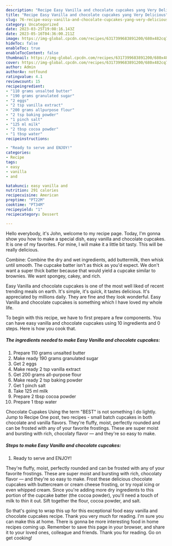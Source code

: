 ```yaml
---
description: "Recipe Easy Vanilla and chocolate cupcakes yang Very Delicious"
title: "Recipe Easy Vanilla and chocolate cupcakes yang Very Delicious"
slug: 76-recipe-easy-vanilla-and-chocolate-cupcakes-yang-very-delicious
category: Uncategorized
date: 2023-03-25T19:08:16.143Z
date: 2023-05-16T04:36:00.211Z
image: https://img-global.cpcdn.com/recipes/6317399683891200/680x482cq70/easy-vanilla-and-chocolate-cupcakes-recipe-main-photo.jpg
hideToc: false
enableToc: true
enableTocContent: false
thumbnail: https://img-global.cpcdn.com/recipes/6317399683891200/680x482cq70/easy-vanilla-and-chocolate-cupcakes-recipe-main-photo.jpg
cover: https://img-global.cpcdn.com/recipes/6317399683891200/680x482cq70/easy-vanilla-and-chocolate-cupcakes-recipe-main-photo.jpg
author: Admin
authorAv: notfound
ratingvalue: 4.1
reviewcount: 15
recipeingredient:
- "110 grams unsalted butter"
- "190 grams granulated sugar"
- "2 eggs"
- "2 tsp vanilla extract"
- "200 grams allpurpose flour"
- "2 tsp baking powder"
- "1 pinch salt"
- "125 ml milk"
- "2 tbsp cocoa powder"
- "1 tbsp water"
recipeinstructions:

- "Ready to serve and ENJOY!"
categories:
- Recipe
tags:
- easy
- vanilla
- and

katakunci: easy vanilla and 
nutrition: 291 calories
recipecuisine: American
preptime: "PT22M"
cooktime: "PT34M"
recipeyield: "1"
recipecategory: Dessert

---
```



Hello everybody, it's John, welcome to my recipe page. Today, I'm gonna show you how to make a special dish, easy vanilla and chocolate cupcakes. It is one of my favorites. For mine, I will make it a little bit tasty. This will be really delicious.

Combine: Combine the dry and wet ingredients, add buttermilk, then whisk until smooth. The cupcake batter isn&#39;t as thick as you&#39;d expect. We don&#39;t want a super thick batter because that would yield a cupcake similar to brownies. We want spongey, cakey, and rich.

Easy Vanilla and chocolate cupcakes is one of the most well liked of recent trending meals on earth. It's simple, it's quick, it tastes delicious. It's appreciated by millions daily. They are fine and they look wonderful. Easy Vanilla and chocolate cupcakes is something which I have loved my whole life.


To begin with this recipe, we have to first prepare a few components. You can have easy vanilla and chocolate cupcakes using 10 ingredients and 0 steps. Here is how you cook that.

<!--inarticleads1-->

##### The ingredients needed to make Easy Vanilla and chocolate cupcakes:

1. Prepare 110 grams unsalted butter
1. Make ready 190 grams granulated sugar
1. Get 2 eggs
1. Make ready 2 tsp vanilla extract
1. Get 200 grams all-purpose flour
1. Make ready 2 tsp baking powder
1. Get 1 pinch salt
1. Take 125 ml milk
1. Prepare 2 tbsp cocoa powder
1. Prepare 1 tbsp water


Chocolate Cupakes Using the term &#34;BEST&#34; is not something I do lightly. Jump to Recipe One post, two recipes - small batch cupcakes in both chocolate and vanilla flavors. They&#39;re fluffy, moist, perfectly rounded and can be frosted with any of your favorite frostings. These are super moist and bursting with rich, chocolaty flavor — and they&#39;re so easy to make. 

<!--inarticleads2-->

##### Steps to make Easy Vanilla and chocolate cupcakes:


1. Ready to serve and ENJOY!

They&#39;re fluffy, moist, perfectly rounded and can be frosted with any of your favorite frostings. These are super moist and bursting with rich, chocolaty flavor — and they&#39;re so easy to make. Frost these delicious chocolate cupcakes with buttercream or cream cheese frosting, or try royal icing or even whipped cream. Since you&#39;re adding more dry ingredients to this portion of the cupcake batter (the cocoa powder), you&#39;ll need a touch of milk to thin it out. Sift together the flour, cocoa powder, and salt. 

So that's going to wrap this up for this exceptional food easy vanilla and chocolate cupcakes recipe. Thank you very much for reading. I'm sure you can make this at home. There is gonna be more interesting food in home recipes coming up. Remember to save this page in your browser, and share it to your loved ones, colleague and friends. Thank you for reading. Go on get cooking!
